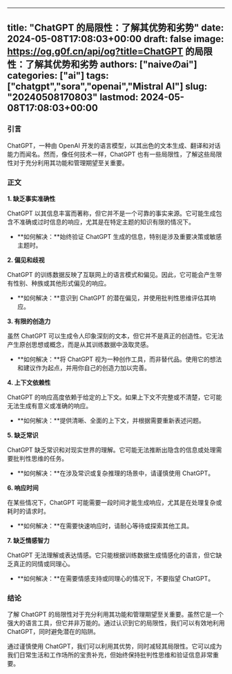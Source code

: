 
---
title: "ChatGPT 的局限性：了解其优势和劣势"
date: 2024-05-08T17:08:03+00:00
draft: false
image: https://og.g0f.cn/api/og?title=ChatGPT 的局限性：了解其优势和劣势
authors: ["naiveのai"]
categories: ["ai"]
tags: ["chatgpt","sora","openai","Mistral AI"]
slug: "20240508170803"
lastmod: 2024-05-08T17:08:03+00:00
---
### 引言

ChatGPT，一种由 OpenAI 开发的语言模型，以其出色的文本生成、翻译和对话能力而闻名。然而，像任何技术一样，ChatGPT 也有一些局限性，了解这些局限性对于充分利用其功能和管理期望至关重要。

### 正文

**1. 缺乏事实准确性**

ChatGPT 以其信息丰富而著称，但它并不是一个可靠的事实来源。它可能生成包含不准确或过时信息的响应，尤其是在特定主题的知识有限的情况下。

* **如何解决：**始终验证 ChatGPT 生成的信息，特别是涉及重要决策或敏感主题时。

**2. 偏见和歧视**

ChatGPT 的训练数据反映了互联网上的语言模式和偏见。因此，它可能会产生带有性别、种族或其他形式偏见的响应。

* **如何解决：**意识到 ChatGPT 的潜在偏见，并使用批判性思维评估其响应。

**3. 有限的创造力**

虽然 ChatGPT 可以生成令人印象深刻的文本，但它并不是真正的创造性。它无法产生原创思想或概念，而是从其训练数据中汲取灵感。

* **如何解决：**将 ChatGPT 视为一种创作工具，而非替代品。使用它的想法和建议作为起点，并用你自己的创造力加以完善。

**4. 上下文依赖性**

ChatGPT 的响应高度依赖于给定的上下文。如果上下文不完整或不清楚，它可能无法生成有意义或准确的响应。

* **如何解决：**提供清晰、全面的上下文，并根据需要重新表述问题。

**5. 缺乏常识**

ChatGPT 缺乏常识和对现实世界的理解。它可能无法推断出隐含的信息或处理需要批判性思维的任务。

* **如何解决：**在涉及常识或复杂推理的场景中，请谨慎使用 ChatGPT。

**6. 响应时间**

在某些情况下，ChatGPT 可能需要一段时间才能生成响应，尤其是在处理复杂或耗时的请求时。

* **如何解决：**在需要快速响应时，请耐心等待或探索其他工具。

**7. 缺乏情感智力**

ChatGPT 无法理解或表达情感。它只能根据训练数据生成情感化的语言，但它缺乏真正的同情或同理心。

* **如何解决：**在需要情感支持或同理心的情况下，不要指望 ChatGPT。

### 结论

了解 ChatGPT 的局限性对于充分利用其功能和管理期望至关重要。虽然它是一个强大的语言工具，但它并非万能的。通过认识到它的局限性，我们可以有效地利用 ChatGPT，同时避免潜在的陷阱。

通过谨慎使用 ChatGPT，我们可以利用其优势，同时减轻其局限性。它可以成为我们日常生活和工作场所的宝贵补充，但始终保持批判性思维和验证信息非常重要。